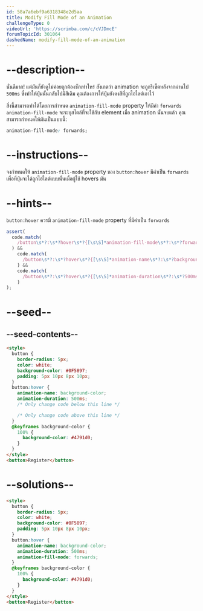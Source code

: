 ```yaml
---
id: 58a7a6ebf9a6318348e2d5aa
title: Modify Fill Mode of an Animation
challengeType: 0
videoUrl: 'https://scrimba.com/c/cVJDmcE'
forumTopicId: 301064
dashedName: modify-fill-mode-of-an-animation
---
```


# --description--

นั่นดีมาก! 
แต่มันก็ยังดูไม่ค่อยถูกต้องซักเท่าไหร่
สังเกตว่า animation จะถูกรีเซ็ตหลังจากผ่านไป `500ms` ซึ่งทำให้ปุ่มนั้นกลับไปมีสีเดิม
คุณต้องการให้ปุ่มยังคงสีที่ถูกไฮไลต์เอาไว้

สิ่งนี้สามารถทำได้โดยการกำหนด `animation-fill-mode` property ให้มีค่า `forwards`
`animation-fill-mode` จะระบุสไตล์ที่จะใช้กับ element เมื่อ animation นั้นจบแล้ว
คุณสามารถกำหนดให้มันเป็นแบบนี้:

```css
animation-fill-mode: forwards;
```

# --instructions--

จงกำหนดให้ `animation-fill-mode` property ของ `button:hover` มีค่าเป็น `forwards` เพื่อที่ปุ่มจะได้ถูกไฮไลต์แบบนั้นเมื่อผู้ใช้ hovers มัน

# --hints--

`button:hover` ควรมี `animation-fill-mode` property ที่มีค่าเป็น `forwards`

```js
assert(
  code.match(
    /button\s*?:\s*?hover\s*?{[\s\S]*animation-fill-mode\s*?:\s*?forwards\s*?;[\s\S]*}/gi
  ) &&
    code.match(
      /button\s*?:\s*?hover\s*?{[\s\S]*animation-name\s*?:\s*?background-color\s*?;[\s\S]*}/gi
    ) &&
    code.match(
      /button\s*?:\s*?hover\s*?{[\s\S]*animation-duration\s*?:\s*?500ms\s*?;[\s\S]*}/gi
    )
);
```

# --seed--

## --seed-contents--

```html
<style>
  button {
    border-radius: 5px;
    color: white;
    background-color: #0F5897;
    padding: 5px 10px 8px 10px;
  }
  button:hover {
    animation-name: background-color;
    animation-duration: 500ms;
    /* Only change code below this line */

    /* Only change code above this line */
  }
  @keyframes background-color {
    100% {
      background-color: #4791d0;
    }
  }
</style>
<button>Register</button>
```

# --solutions--

```html
<style>
  button {
    border-radius: 5px;
    color: white;
    background-color: #0F5897;
    padding: 5px 10px 8px 10px;
  }
  button:hover {
    animation-name: background-color;
    animation-duration: 500ms;
    animation-fill-mode: forwards;
  }
  @keyframes background-color {
    100% {
      background-color: #4791d0;
    }
  }
</style>
<button>Register</button>
```
